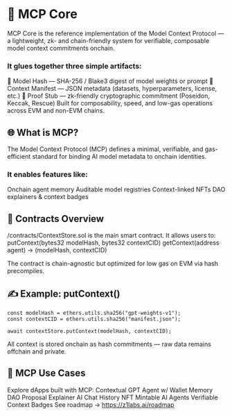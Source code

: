 # 🧬 MCP Core
MCP Core is the reference implementation of the Model Context Protocol — a lightweight, zk- and chain-friendly system for verifiable, composable model context commitments onchain.

### It glues together three simple artifacts:
🧠 Model Hash — SHA-256 / Blake3 digest of model weights or prompt
📄 Context Manifest — JSON metadata (datasets, hyperparameters, license, etc.)
🔐 Proof Stub — zk-friendly cryptographic commitment (Poseidon, Keccak, Rescue)
Built for composability, speed, and low-gas operations across EVM and non-EVM chains.

## 🌐 What is MCP?
The Model Context Protocol (MCP) defines a minimal, verifiable, and gas-efficient standard for binding AI model metadata to onchain identities.

### It enables features like:
Onchain agent memory
Auditable model registries
Context-linked NFTs
DAO explainers & context badges

## 🔧 Contracts Overview
/contracts/ContextStore.sol is the main smart contract. It allows users to:
putContext(bytes32 modelHash, bytes32 contextCID)
getContext(address agent) → (modelHash, contextCID)

The contract is chain-agnostic but optimized for low gas on EVM via hash precompiles.

## ✍️ Example: putContext()
```
const modelHash = ethers.utils.sha256("gpt-weights-v1");
const contextCID = ethers.utils.sha256("manifest.json");

await contextStore.putContext(modelHash, contextCID);
```
All context is stored onchain as hash commitments — raw data remains offchain and private.

## 🧠 MCP Use Cases
Explore dApps built with MCP:
Contextual GPT Agent w/ Wallet Memory
DAO Proposal Explainer
AI Chat History NFT
Mintable AI Agents
Verifiable Context Badges
See roadmap → https://z1labs.ai/roadmap